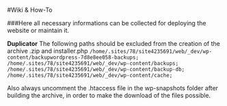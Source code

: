 #Wiki & How-To

###Here all necessary informations can be collected for deploying the website or maintain it.

**Duplicator**
The following paths should be excluded from the creation of the archive .zip and installer.php
`
/home/.sites/78/site4235691/web/_dev/wp-content/backupwordpress-7d8e8ee058-backups;
/home/.sites/78/site4235691/web/_dev/wp-content/backups;
/home/.sites/78/site4235691/web/_dev/wp-content/backup-db;
/home/.sites/78/site4235691/web/_dev/wp-content/cache;
`

Also always uncomment the .htaccess file in the wp-snapshots folder after building the archive, in order to make the download of the files possible.

